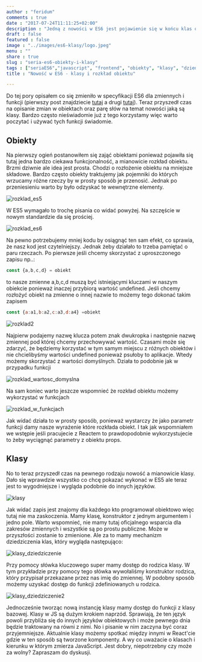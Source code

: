 ```yaml
---
author : "feridum"
comments : true
date : "2017-07-24T11:11:25+02:00"
description : "Jedną z nowości w ES6 jest pojawienie się w końcu klas oraz łatwiejszy sposób na rozkład obiektu na pojedyncze wartości."
draft : false
featured : false
image : "../images/es6-klasy/logo.jpeg"
menu : ""
share : true
slug : "seria-es6-obiekty-i-klasy"
tags : ["seriaES6","javascript", "frontend", "obiekty", "klasy", "dziedziczenie"]
title : "Nowość w ES6 - klasy i rozkład obiektu"

---
```


Do tej pory opisałem co się zmieniło w specyfikacji ES6 dla zmiennych i funkcji (pierwszy post znajdziecie [tutaj](https://fsgeek.pl/post/seria-es6-zmienne-const-let/) a drugi [tutaj](https://fsgeek.pl/post/seria-es6-funkcje/)). Teraz przyszedł czas na opisanie zmian w obiektach oraz parę słów na temat nowości jaką są klasy.  Bardzo często nieświadomie już z tego korzystamy więc warto poczytać i używać tych funkcji świadomie.
<!--more-->
## Obiekty

Na pierwszy ogień postanowiłem się zająć obiektami ponieważ pojawiła się tutaj jedna bardzo ciekawa funkcjonalność, a mianowicie rozkład obiektu. Brzmi dziwnie ale idea jest prosta. Chodzi o rozłożenie obiektu na mniejsze składowe. Bardzo często obiekty traktujemy jak pojemniki do których wrzucamy różne rzeczy by w prosty sposób je przenosić. Jednak po przeniesieniu warto by było odzyskać te wewnętrzne elementy.

![rozklad_es5](../images/es6-klasy/rozklad_es5.png)

W ES5 wymagało to trochę pisania co widać powyżej. Na szczęście w nowym standardzie da się prościej.

![rozklad_es6](../images/es6-klasy/rozklad.png)

Na pewno potrzebujemy mniej kodu by osiągnąć ten sam efekt, co sprawia, że nasz kod jest czytelniejszy. Jednak żeby działało to trzeba pamiętać o paru rzeczach.  Po pierwsze jeśli chcemy skorzystać z uproszczonego zapisu np..: 

```javascript
const {a,b,c,d} = obiekt 
```

to nasze zmienne a,b,c,d muszą być istniejącymi kluczami w naszym obiekcie ponieważ inaczej przybiorą wartość undefined. Jeśli chcemy rozłożyć obiekt na zmienne o innej nazwie to możemy tego dokonać takim zapisem

```javascript
const {a:a1,b:a2,c:a3,d:a4} =obiekt
```

![rozklad2](../images/es6-klasy/rozklad2.png)

Najpierw podajemy nazwę klucza potem znak dwukropka i następnie nazwę zmiennej pod której chcemy przechowywać wartość. Czasami może się zdarzyć, że będziemy korzystać w tym samym miejscu z różnych obiektów i nie chcielibyśmy wartości undefined ponieważ psułoby to aplikacje. Wtedy możemy skorzystać z wartości domyślnych. Działa to podobnie jak w przypadku funkcji

![rozklad_wartosc_domyslna](../images/es6-klasy/rozklad_domyslny.png)

Na sam koniec warto jeszcze wspomnieć że rozkład obiektu możemy wykorzystać w funkcjach

![rozklad_w_funkcjach](../images/es6-klasy/rozklad_funkcje.png)

Jak widać działa to w prosty sposób, ponieważ wystarczy że jako parametr funkcji damy nasze wyrażenie które rozkłada obiekt.  I tak jak wspomniałem we wstępie jeśli pracujecie z Reactem to prawdopodobnie wykorzystujecie to żeby wyciągnąć parametry z obiektu props.


## Klasy

No to teraz przyszedł czas na pewnego rodzaju nowość a mianowicie klasy. Dało się wprawdzie wszystko co chcę pokazać wykonać w ES5 ale teraz jest to wygodniejsze i wygląda podobnie do innych języków. 

![klasy](../images/es6-klasy/klasy.png)

Jak widać zapis jest znajomy dla każdego kto programował obiektowo więc tutaj nie ma zaskoczenia. Mamy klasę, konstruktor z jednym argumentem i jedno pole.  Warto wspomnieć, nie mamy tutaj oficjalnego wsparcia dla zakresów zmiennych i wszystkie są po prostu publiczne.  Może w przyszłości zostanie to zmienione. Ale za to mamy mechanizm dziedziczenia klas, który wygląda następująco:

![klasy_dziedziczenie](../images/es6-klasy/klasy_dziedziczenie.png)

Przy pomocy słówka kluczowego super mamy dostęp do rodzica klasy. W tym przykładzie przy pomocy tego słówka wywołaliśmy konstruktor rodzica, który przypisał przekazane przez nas imię do zmiennej.  W podobny sposób możemy uzyskać dostęp do funkcji zdefiniowanych u rodzica.

![klasy_dziedziczenie2](../images/es6-klasy/klasy_dziedziczenie2.png)

Jednocześnie tworząc nową instancję klasy mamy dostęp do funkcji z klasy bazowej. Klasy w JS są dużym krokiem naprzód. Sprawiają, że ten język powoli przybliża się do innych języków obiektowych i może pewnego dnia będzie traktowany na równi z nimi. No i pisanie w nim zaczyna być coraz przyjemniejsze. Aktualnie klasy możemy spotkać między innymi w React'cie gdzie w ten sposób są tworzone komponenty. A wy co uważacie o klasach i kierunku w którym zmierza JavaScript. Jest dobry, niepotrzebny czy może za wolny? Zapraszam do dyskusji.
